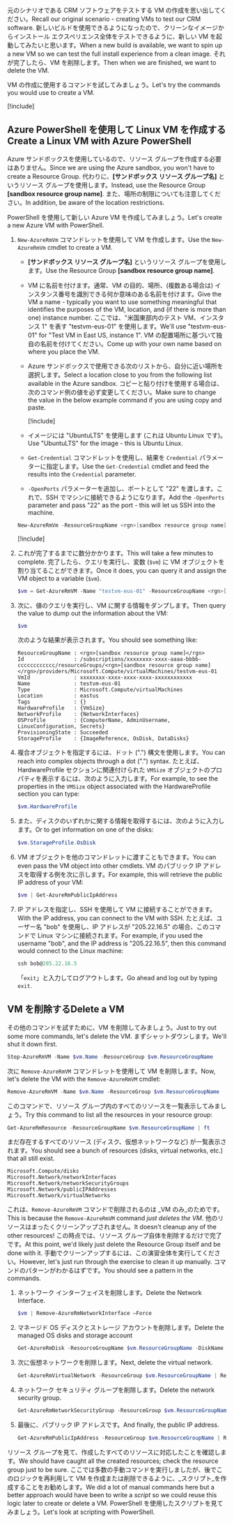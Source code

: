 <span data-ttu-id="f9c6e-101">元のシナリオである CRM ソフトウェアをテストする VM の作成を思い出してください。</span><span class="sxs-lookup"><span data-stu-id="f9c6e-101">Recall our original scenario - creating VMs to test our CRM software.</span></span> <span data-ttu-id="f9c6e-102">新しいビルドを使用できるようになったので、クリーンなイメージからインストール エクスペリエンス全体をテストできるように、新しい VM を起動してみたいと思います。</span><span class="sxs-lookup"><span data-stu-id="f9c6e-102">When a new build is available, we want to spin up a new VM so we can test the full install experience from a clean image.</span></span> <span data-ttu-id="f9c6e-103">それが完了したら、VM を削除します。</span><span class="sxs-lookup"><span data-stu-id="f9c6e-103">Then when we are finished, we want to delete the VM.</span></span>

<span data-ttu-id="f9c6e-104">VM の作成に使用するコマンドを試してみましょう。</span><span class="sxs-lookup"><span data-stu-id="f9c6e-104">Let's try the commands you would use to create a VM.</span></span>

<!-- Activate the sandbox -->
[!include[](../../../includes/azure-sandbox-activate.md)]

## <a name="create-a-linux-vm-with-azure-powershell"></a><span data-ttu-id="f9c6e-105">Azure PowerShell を使用して Linux VM を作成する</span><span class="sxs-lookup"><span data-stu-id="f9c6e-105">Create a Linux VM with Azure PowerShell</span></span>

<span data-ttu-id="f9c6e-106">Azure サンドボックスを使用しているので、リソース グループを作成する必要はありません。</span><span class="sxs-lookup"><span data-stu-id="f9c6e-106">Since we are using the Azure sandbox, you won't have to create a Resource Group.</span></span> <span data-ttu-id="f9c6e-107">代わりに、**<rgn>[サンドボックス リソース グループ名]</rgn>** というリソース グループを使用します。</span><span class="sxs-lookup"><span data-stu-id="f9c6e-107">Instead, use the Resource Group **<rgn>[sandbox resource group name]</rgn>**.</span></span> <span data-ttu-id="f9c6e-108">また、場所の制限についても注意してください。</span><span class="sxs-lookup"><span data-stu-id="f9c6e-108">In addition, be aware of the location restrictions.</span></span>

<span data-ttu-id="f9c6e-109">PowerShell を使用して新しい Azure VM を作成してみましょう。</span><span class="sxs-lookup"><span data-stu-id="f9c6e-109">Let's create a new Azure VM with PowerShell.</span></span>

1. <span data-ttu-id="f9c6e-110">`New-AzureRmVm` コマンドレットを使用して VM を作成します。</span><span class="sxs-lookup"><span data-stu-id="f9c6e-110">Use the `New-AzureRmVm` cmdlet to create a VM.</span></span>
    - <span data-ttu-id="f9c6e-111">**<rgn>[サンドボックス リソース グループ名]</rgn>** というリソース グループを使用します。</span><span class="sxs-lookup"><span data-stu-id="f9c6e-111">Use the Resource Group **<rgn>[sandbox resource group name]</rgn>**.</span></span>
    - <span data-ttu-id="f9c6e-112">VM に名前を付けます。通常、VM の目的、場所、(複数ある場合は) インスタンス番号を識別できる何か意味のある名前を付けます。</span><span class="sxs-lookup"><span data-stu-id="f9c6e-112">Give the VM a name - typically you want to use something meaningful that identifies the purposes of the VM, location, and (if there is more than one) instance number.</span></span> <span data-ttu-id="f9c6e-113">ここでは、"米国東部内のテスト VM、インスタンス 1" を表す "testvm-eus-01" を使用します。</span><span class="sxs-lookup"><span data-stu-id="f9c6e-113">We'll use "testvm-eus-01" for "Test VM in East US, instance 1".</span></span> <span data-ttu-id="f9c6e-114">VM の配置場所に基づいて独自の名前を付けてください。</span><span class="sxs-lookup"><span data-stu-id="f9c6e-114">Come up with your own name based on where you place the VM.</span></span>
    - <span data-ttu-id="f9c6e-115">Azure サンドボックスで使用できる次のリストから、自分に近い場所を選択します。</span><span class="sxs-lookup"><span data-stu-id="f9c6e-115">Select a location close to you from the following list available in the Azure sandbox.</span></span> <span data-ttu-id="f9c6e-116">コピーと貼り付けを使用する場合は、次のコマンド例の値を必ず変更してください。</span><span class="sxs-lookup"><span data-stu-id="f9c6e-116">Make sure to change the value in the below example command if you are using copy and paste.</span></span>

        [!include[](../../../includes/azure-sandbox-regions-note.md)]

    - <span data-ttu-id="f9c6e-117">イメージには "UbuntuLTS" を使用します (これは Ubuntu Linux です)。</span><span class="sxs-lookup"><span data-stu-id="f9c6e-117">Use "UbuntuLTS" for the image - this is Ubuntu Linux.</span></span>
    - <span data-ttu-id="f9c6e-118">`Get-Credential` コマンドレットを使用し、結果を `Credential` パラメーターに指定します。</span><span class="sxs-lookup"><span data-stu-id="f9c6e-118">Use the `Get-Credential` cmdlet and feed the results into the `Credential` parameter.</span></span>
    - <span data-ttu-id="f9c6e-119">`-OpenPorts` パラメーターを追加し、ポートとして "22" を渡します。これで、SSH でマシンに接続できるようになります。</span><span class="sxs-lookup"><span data-stu-id="f9c6e-119">Add the `-OpenPorts` parameter and pass "22" as the port - this will let us SSH into the machine.</span></span>
 
    ```powershell
    New-AzureRmVm -ResourceGroupName <rgn>[sandbox resource group name]</rgn> -Name "testvm-eus-01" -Credential (Get-Credential) -Location "East US" -Image UbuntuLTS -OpenPorts 22
    ```

    [!include[](../../../includes/azure-cloudshell-copy-paste-tip.md)]
    
1. <span data-ttu-id="f9c6e-120">これが完了するまでに数分かかります。</span><span class="sxs-lookup"><span data-stu-id="f9c6e-120">This will take a few minutes to complete.</span></span> <span data-ttu-id="f9c6e-121">完了したら、クエリを実行し、変数 (`$vm`) に VM オブジェクトを割り当てることができます。</span><span class="sxs-lookup"><span data-stu-id="f9c6e-121">Once it does, you can query it and assign the VM object to a variable (`$vm`).</span></span>

    ```powershell
    $vm = Get-AzureRmVM -Name "testvm-eus-01" -ResourceGroupName <rgn>[sandbox resource group name]</rgn>
    ```
    
1. <span data-ttu-id="f9c6e-122">次に、値のクエリを実行し、VM に関する情報をダンプします。</span><span class="sxs-lookup"><span data-stu-id="f9c6e-122">Then query the value to dump out the information about the VM:</span></span>

    ```powershell
    $vm
    ```

    <span data-ttu-id="f9c6e-123">次のような結果が表示されます。</span><span class="sxs-lookup"><span data-stu-id="f9c6e-123">You should see something like:</span></span>

    ```output
    ResourceGroupName : <rgn>[sandbox resource group name]</rgn>
    Id                : /subscriptions/xxxxxxxx-xxxx-aaaa-bbbb-cccccccccccc/resourceGroups/<rgn>[sandbox resource group name]</rgn>/providers/Microsoft.Compute/virtualMachines/testvm-eus-01
    VmId              : xxxxxxxx-xxxx-xxxx-xxxx-xxxxxxxxxxxx
    Name              : testvm-eus-01
    Type              : Microsoft.Compute/virtualMachines
    Location          : eastus
    Tags              : {}
    HardwareProfile   : {VmSize}
    NetworkProfile    : {NetworkInterfaces}
    OSProfile         : {ComputerName, AdminUsername, LinuxConfiguration, Secrets}
    ProvisioningState : Succeeded
    StorageProfile    : {ImageReference, OsDisk, DataDisks}
    ```
    
1. <span data-ttu-id="f9c6e-124">複合オブジェクトを指定するには、ドット (".") 構文を使用します。</span><span class="sxs-lookup"><span data-stu-id="f9c6e-124">You can reach into complex objects through a dot (".") syntax.</span></span> <span data-ttu-id="f9c6e-125">たとえば、HardwareProfile セクションに関連付けられた `VMSize` オブジェクトのプロパティを表示するには、次のように入力します。</span><span class="sxs-lookup"><span data-stu-id="f9c6e-125">For example, to see the properties in the `VMSize` object associated with the HardwareProfile section you can type:</span></span>

    ```powershell
    $vm.HardwareProfile
    ```

1. <span data-ttu-id="f9c6e-126">また、ディスクのいずれかに関する情報を取得するには、次のように入力します。</span><span class="sxs-lookup"><span data-stu-id="f9c6e-126">Or to get information on one of the disks:</span></span>

    ```powershell
    $vm.StorageProfile.OsDisk
    ```

1. <span data-ttu-id="f9c6e-127">VM オブジェクトを他のコマンドレットに渡すこともできます。</span><span class="sxs-lookup"><span data-stu-id="f9c6e-127">You can even pass the VM object into other cmdlets.</span></span> <span data-ttu-id="f9c6e-128">VM のパブリック IP アドレスを取得する例を次に示します。</span><span class="sxs-lookup"><span data-stu-id="f9c6e-128">For example, this will retrieve the public IP address of your VM:</span></span>

    ```powershell
    $vm | Get-AzureRmPublicIpAddress
    ```

1. <span data-ttu-id="f9c6e-129">IP アドレスを指定し、SSH を使用して VM に接続することができます。</span><span class="sxs-lookup"><span data-stu-id="f9c6e-129">With the IP address, you can connect to the VM with SSH.</span></span> <span data-ttu-id="f9c6e-130">たとえば、ユーザー名 "bob" を使用し、IP アドレスが "205.22.16.5" の場合、このコマンドで Linux マシンに接続されます。</span><span class="sxs-lookup"><span data-stu-id="f9c6e-130">For example, if you used the username "bob", and the IP address is "205.22.16.5", then this command would connect to the Linux machine:</span></span>

    ```powershell
    ssh bob@205.22.16.5
    ```

    <span data-ttu-id="f9c6e-131">「`exit`」と入力してログアウトします。</span><span class="sxs-lookup"><span data-stu-id="f9c6e-131">Go ahead and log out by typing `exit`.</span></span>


## <a name="delete-a-vm"></a><span data-ttu-id="f9c6e-132">VM を削除する</span><span class="sxs-lookup"><span data-stu-id="f9c6e-132">Delete a VM</span></span>

<span data-ttu-id="f9c6e-133">その他のコマンドを試すために、VM を削除してみましょう。</span><span class="sxs-lookup"><span data-stu-id="f9c6e-133">Just to try out some more commands, let's delete the VM.</span></span> <span data-ttu-id="f9c6e-134">まずシャットダウンします。</span><span class="sxs-lookup"><span data-stu-id="f9c6e-134">We'll shut it down first.</span></span>

```powershell
Stop-AzureRmVM -Name $vm.Name -ResourceGroup $vm.ResourceGroupName
```

<span data-ttu-id="f9c6e-135">次に `Remove-AzureRmVM` コマンドレットを使用して VM を削除します。</span><span class="sxs-lookup"><span data-stu-id="f9c6e-135">Now, let's delete the VM with the `Remove-AzureRmVM` cmdlet:</span></span>

```powershell
Remove-AzureRmVM -Name $vm.Name -ResourceGroup $vm.ResourceGroupName
```

<span data-ttu-id="f9c6e-136">このコマンドで、リソース グループ内のすべてのリソースを一覧表示してみましょう。</span><span class="sxs-lookup"><span data-stu-id="f9c6e-136">Try this command to list all the resources in your resource group:</span></span>

```powershell
Get-AzureRmResource -ResourceGroupName $vm.ResourceGroupName | ft
```

<span data-ttu-id="f9c6e-137">まだ存在するすべてのリソース (ディスク、仮想ネットワークなど) が一覧表示されます。</span><span class="sxs-lookup"><span data-stu-id="f9c6e-137">You should see a bunch of resources (disks, virtual networks, etc.) that all still exist.</span></span> 

```output
Microsoft.Compute/disks
Microsoft.Network/networkInterfaces
Microsoft.Network/networkSecurityGroups
Microsoft.Network/publicIPAddresses
Microsoft.Network/virtualNetworks
```

<span data-ttu-id="f9c6e-138">これは、`Remove-AzureRmVM` コマンドで削除されるのは _VM のみ_のためです。</span><span class="sxs-lookup"><span data-stu-id="f9c6e-138">This is because the `Remove-AzureRmVM` command _just deletes the VM_.</span></span> <span data-ttu-id="f9c6e-139">他のリソースはまったくクリーンアップされません。</span><span class="sxs-lookup"><span data-stu-id="f9c6e-139">It doesn't cleanup any of the other resources!</span></span> <span data-ttu-id="f9c6e-140">この時点では、リソース グループ自体を削除するだけで完了です。</span><span class="sxs-lookup"><span data-stu-id="f9c6e-140">At this point, we'd likely just delete the Resource Group itself and be done with it.</span></span> <span data-ttu-id="f9c6e-141">手動でクリーンアップするには、この演習全体を実行してください。</span><span class="sxs-lookup"><span data-stu-id="f9c6e-141">However, let's just run through the exercise to clean it up manually.</span></span> <span data-ttu-id="f9c6e-142">コマンドのパターンがわかるはずです。</span><span class="sxs-lookup"><span data-stu-id="f9c6e-142">You should see a pattern in the commands.</span></span>

1. <span data-ttu-id="f9c6e-143">ネットワーク インターフェイスを削除します。</span><span class="sxs-lookup"><span data-stu-id="f9c6e-143">Delete the Network Interface.</span></span>

    ```powershell
    $vm | Remove-AzureRmNetworkInterface –Force
    ```
    
1. <span data-ttu-id="f9c6e-144">マネージド OS ディスクとストレージ アカウントを削除します。</span><span class="sxs-lookup"><span data-stu-id="f9c6e-144">Delete the managed OS disks and storage account</span></span>

    ```powershell
    Get-AzureRmDisk -ResourceGroupName $vm.ResourceGroupName -DiskName $vm.StorageProfile.OSDisk.Name | Remove-AzureRmDisk -Force
    ```

1. <span data-ttu-id="f9c6e-145">次に仮想ネットワークを削除します。</span><span class="sxs-lookup"><span data-stu-id="f9c6e-145">Next, delete the virtual network.</span></span>

    ```powershell
    Get-AzureRmVirtualNetwork -ResourceGroup $vm.ResourceGroupName | Remove-AzureRmVirtualNetwork -Force
    ```

1. <span data-ttu-id="f9c6e-146">ネットワーク セキュリティ グループを削除します。</span><span class="sxs-lookup"><span data-stu-id="f9c6e-146">Delete the network security group.</span></span>

    ```powershell
    Get-AzureRmNetworkSecurityGroup -ResourceGroup $vm.ResourceGroupName | Remove-AzureRmNetworkSecurityGroup -Force
    ```

1. <span data-ttu-id="f9c6e-147">最後に、パブリック IP アドレスです。</span><span class="sxs-lookup"><span data-stu-id="f9c6e-147">And finally, the public IP address.</span></span>

    ```powershell
    Get-AzureRmPublicIpAddress -ResourceGroup $vm.ResourceGroupName | Remove-AzureRmPublicIpAddress -Force
    ```

<span data-ttu-id="f9c6e-148">リソース グループを見て、作成したすべてのリソースに対応したことを確認します。</span><span class="sxs-lookup"><span data-stu-id="f9c6e-148">We should have caught all the created resources; check the resource group just to be sure.</span></span> <span data-ttu-id="f9c6e-149">ここでは多数の手動コマンドを実行しましたが、後でこのロジックを再利用して VM を作成または削除できるように、_スクリプト_を作成することをお勧めします。</span><span class="sxs-lookup"><span data-stu-id="f9c6e-149">We did a lot of manual commands here but a better approach would have been to write a _script_ so we could reuse this logic later to create or delete a VM.</span></span> <span data-ttu-id="f9c6e-150">PowerShell を使用したスクリプトを見てみましょう。</span><span class="sxs-lookup"><span data-stu-id="f9c6e-150">Let's look at scripting with PowerShell.</span></span>